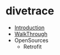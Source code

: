 # divetrace


* [Introduction](README.md)
* [WalkThrough](fragments/kotlin.md)
* OpenSources
  * Retrofit




